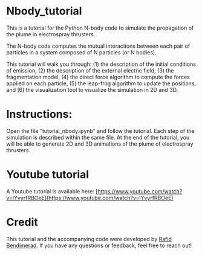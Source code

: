# Nbody_tutorial

This is a tutorial for the Python N-body code to simulate the propagation of the plume in electrospray thrusters.

The N-body code computes the mutual interactions between each pair of particles in a system composed of N particles (or N bodies).

This tutorial will walk you through: (1) the description of the initial conditions of emission, (2) the description of the external electric field, (3) the fragmentation model, (4) the direct force algorithm to compute the forces applied on each particle, (5) the leap-frog algorithm to update the positions, and (6) the visualization tool to visualize the simulation in 2D and 3D.


# Instructions:

Open the file "tutorial_nbody.ipynb" and follow the tutorial. Each step of the simulation is described within the same file.
At the end of the tutorial, you will be able to generate 2D and 3D animations of the plume of electrospray thrusters.

# Youtube tutorial

A Youtube tutorial is available here: [https://www.youtube.com/watch?v=lYvyrfRBOeE](https://www.youtube.com/watch?v=lYvyrfRBOeE)

# Credit

This tutorial and the accompanying code were developed by [Rafid Bendimerad](https://github.com/Rafid-Ben). If you have any questions or feedback, feel free to reach out!

